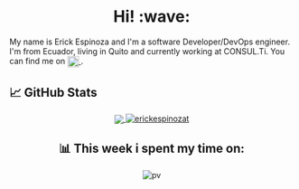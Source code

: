 <h1 align='center'> Hi! :wave:</h1>

My name is Erick Espinoza and I'm a software Developer/DevOps engineer. I'm from Ecuador, living in Quito and currently working at CONSUL.Ti. You can find me on <a href="https://www.linkedin.com/in/erickespinozat/">
<img align="center" alt="Abhishek's LinkedIN" width="20px" src="https://raw.githubusercontent.com/peterthehan/peterthehan/master/assets/linkedin.svg" />
</a>.

## &#x1f4c8; GitHub Stats

<div align="center">
  <a href="https://github.com/erickespinozat/erickespinozat">
    <img align="center" src="https://github-readme-stats.vercel.app/api/top-langs/?username=erickespinozat&hide=java,html,tex&title_color=ffffff&text_color=c9cacc&icon_color=2bbc8a&bg_color=1d1f21&langs_count=3" />
  </a>
  <a href="https://github.com/erickespinozat/erickespinozat">
    <img src="https://github-readme-stats.vercel.app/api?username=erickespinozat&show_icons=true&theme=gotham" alt="erickespinozat" />
  </a>
<div>

[3]: https://www.linkedin.com/in/erickespinozat/

## 📊 This week i spent my time on:

<!--START_SECTION:waka-->
<!--END_SECTION:waka-->

![pv](https://pageview.vercel.app/?github_user=erickespinozat)
